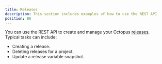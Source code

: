 ```yaml
---
title: Releases
description: This section includes examples of how to use the REST API to create and manage releases in Octopus.
position: 80
---
```

You can use the REST API to create and manage your Octopus [releases](/docs/releases/index.md). Typical tasks can include:

- Creating a release.
- Deleting releases for a project.
- Update a release variable snapshot.